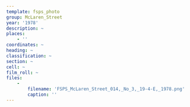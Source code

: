 ```yaml
---
template: fsps_photo
group: McLaren_Street
year: '1978'
description: ~
places:
    - ''
coordinates: ~
heading: ~
classification: ~
section: ~
cell: ~
film_roll: ~
files:
    -
        filename: 'FSPS_McLaren_Street_014,_No_3,_19-4-E,_1978.png'
        caption: ''
---
```


